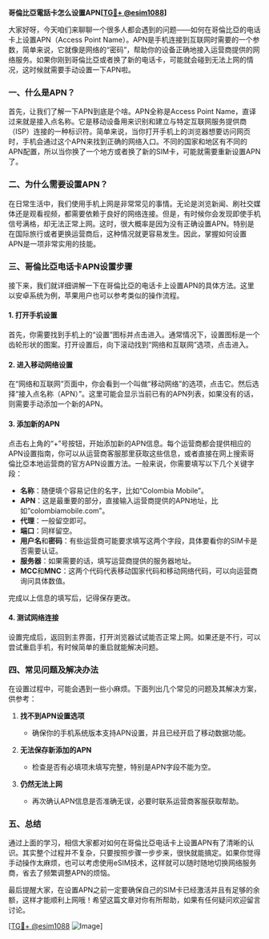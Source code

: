 **哥倫比亞電話卡怎么设置APN[[TG💪+ @esim1088](https://t.me/s/esim1088)]**

大家好呀，今天咱们来聊聊一个很多人都会遇到的问题——如何在哥倫比亞的电话卡上设置APN（Access Point Name）。APN是手机连接到互联网时需要的一个参数，简单来说，它就像是网络的“密码”，帮助你的设备正确地接入运营商提供的网络服务。如果你刚到哥倫比亞或者换了新的电话卡，可能就会碰到无法上网的情况，这时候就需要手动设置一下APN啦。

### 一、什么是APN？

首先，让我们了解一下APN到底是个啥。APN全称是Access Point Name，直译过来就是接入点名称。它是移动设备用来识别和建立与特定互联网服务提供商（ISP）连接的一种标识符。简单来说，当你打开手机上的浏览器想要访问网页时，手机会通过这个APN来找到正确的网络入口。不同的国家和地区有不同的APN配置，所以当你换了一个地方或者换了新的SIM卡，可能就需要重新设置APN了。

### 二、为什么需要设置APN？

在日常生活中，我们使用手机上网是非常常见的事情。无论是浏览新闻、刷社交媒体还是观看视频，都需要依赖于良好的网络连接。但是，有时候你会发现即使手机信号满格，却无法正常上网。这时，很大概率是因为没有正确设置APN。特别是在国际旅行或者更换运营商后，这种情况就更容易发生。因此，掌握如何设置APN是一项非常实用的技能。

### 三、哥倫比亞电话卡APN设置步骤

接下来，我们就详细讲解一下在哥倫比亞的电话卡上设置APN的具体方法。这里以安卓系统为例，苹果用户也可以参考类似的操作流程。

#### 1. 打开手机设置

首先，你需要找到手机上的“设置”图标并点击进入。通常情况下，设置图标是一个齿轮形状的图案。打开设置后，向下滚动找到“网络和互联网”选项，点击进入。

#### 2. 进入移动网络设置

在“网络和互联网”页面中，你会看到一个叫做“移动网络”的选项，点击它。然后选择“接入点名称（APN）”。这里可能会显示当前已有的APN列表，如果没有的话，则需要手动添加一个新的APN。

#### 3. 添加新的APN

点击右上角的“+”号按钮，开始添加新的APN信息。每个运营商都会提供相应的APN设置指南，你可以从运营商客服那里获取这些信息，或者直接在网上搜索哥倫比亞本地运营商的官方APN设置方法。一般来说，你需要填写以下几个关键字段：

- **名称**：随便填个容易记住的名字，比如“Colombia Mobile”。
- **APN**：这是最重要的部分，直接输入运营商提供的APN地址，比如“colombiamobile.com”。
- **代理**：一般留空即可。
- **端口**：同样留空。
- **用户名**和**密码**：有些运营商可能要求填写这两个字段，具体要看你的SIM卡是否需要认证。
- **服务器**：如果需要的话，填写运营商提供的服务器地址。
- **MCC**和**MNC**：这两个代码代表移动国家代码和移动网络代码，可以向运营商询问具体数值。

完成以上信息的填写后，记得保存更改。

#### 4. 测试网络连接

设置完成后，返回到主界面，打开浏览器试试能否正常上网。如果还是不行，可以尝试重启手机，有时候简单的重启就能解决问题。

### 四、常见问题及解决办法

在设置过程中，可能会遇到一些小麻烦。下面列出几个常见的问题及其解决方案，供参考：

1. **找不到APN设置选项**
   - 确保你的手机系统版本支持APN设置，并且已经开启了移动数据功能。

2. **无法保存新添加的APN**
   - 检查是否有必填项未填写完整，特别是APN字段不能为空。

3. **仍然无法上网**
   - 再次确认APN信息是否准确无误，必要时联系运营商客服获取帮助。

### 五、总结

通过上面的学习，相信大家都对如何在哥倫比亞电话卡上设置APN有了清晰的认识。其实整个过程并不复杂，只要按照步骤一步步来，很快就能搞定。如果你觉得手动操作太麻烦，也可以考虑使用eSIM技术，这样就可以随时随地切换网络服务商，省去了频繁调整APN的烦恼。

最后提醒大家，在设置APN之前一定要确保自己的SIM卡已经激活并且有足够的余额，这样才能顺利上网哦！希望这篇文章对你有所帮助，如果有任何疑问欢迎留言讨论。

[[TG💪+ @esim1088](https://t.me/s/esim1088) ![Image](https://i.postimg.cc/4NQfJmqS/Snipaste-2025-05-13-00-14-12.png)]